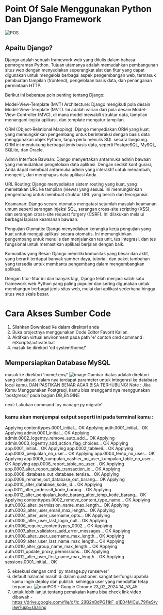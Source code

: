 # Point Of Sale Menggunakan Python Dan Django Framework

![POS](https://github.com/dewo1357/DJANGO_POS/assets/130409621/46886e4f-1109-442a-87a4-1a18ad5cc1c3)


## Apaitu Django?
Django adalah sebuah framework web yang ditulis dalam bahasa pemrograman Python. Tujuan utamanya adalah memudahkan pembangunan situs web dengan menyediakan seperangkat alat dan fitur yang dapat digunakan untuk mengelola berbagai aspek pengembangan web, termasuk pembuatan tampilan (frontend), pengelolaan basis data, dan penanganan permintaan HTTP.

Berikut ini beberapa poin penting tentang Django:

Model-View-Template (MVT) Architecture: Django mengikuti pola desain Model-View-Template (MVT). Ini adalah varian dari pola desain Model-View-Controller (MVC), di mana model mewakili struktur data, tampilan menangani logika aplikasi, dan template mengatur tampilan.

ORM (Object-Relational Mapping): Django menyediakan ORM yang kuat, yang memungkinkan pengembang untuk berinteraksi dengan basis data menggunakan objek Python, tanpa perlu menulis SQL secara langsung. ORM ini mendukung berbagai jenis basis data, seperti PostgreSQL, MySQL, SQLite, dan Oracle.

Admin Interface Bawaan: Django menyertakan antarmuka admin bawaan yang memudahkan pengelolaan data aplikasi. Dengan sedikit konfigurasi, Anda dapat membuat antarmuka admin yang interaktif untuk menambah, mengedit, dan menghapus data aplikasi Anda.

URL Routing: Django menyediakan sistem routing yang kuat, yang memetakan URL ke tampilan (views) yang sesuai. Ini memungkinkan pengembang untuk membuat struktur URL yang bersih dan terorganisir.

Keamanan: Django secara otomatis mengatasi sejumlah masalah keamanan umum seperti serangan injeksi SQL, serangan cross-site scripting (XSS), dan serangan cross-site request forgery (CSRF). Ini dilakukan melalui berbagai lapisan keamanan bawaan.

Pengujian Otomatis: Django menyediakan kerangka kerja pengujian yang kuat untuk menguji aplikasi secara otomatis. Ini memungkinkan pengembang untuk menulis dan menjalankan tes unit, tes integrasi, dan tes fungsional untuk memastikan aplikasi berjalan dengan baik.

Komunitas yang Besar: Django memiliki komunitas yang besar dan aktif, yang berarti terdapat banyak sumber daya, tutorial, dan paket tambahan yang tersedia untuk membantu pengembang dalam mengembangkan aplikasi.

Dengan fitur-fitur ini dan banyak lagi, Django telah menjadi salah satu framework web Python yang paling populer dan sering digunakan untuk membangun berbagai jenis situs web, mulai dari aplikasi sederhana hingga situs web skala besar.

# Cara Akses Sumber Code

1. Silahkan Download Ke dalam direktori anda
2. Buka projectnya menggunakan Code Editor Favorit Kalian.
3. Aktifkan virtual environment pada path 'e'
   contoh cmd command : e\Scripts\activate.bat
4. masuk ke direkori 'cd system/home/'


## Mempersiapkan Database MySQL
masuk ke direktori 'home/.env/'
![image](https://github.com/dewo1357/DJANGO_POS/assets/130409621/84372b35-561f-41e3-985a-d8e1c5f2be3e)
Gambar diatas adalah direktori yang dimaksud. dalam nya terdapat parameter untuk integerasi ke database local kamu. 
DAN PASTIKAN BENAR AGAR BISA TERHUBUNG!
Note : Jika Kamu Menggunakan Postgreql, kamu bisa mengganti nya menggunakan 'postgresql' pada bagian DB_ENGINE

next:
Lakukan command 'py manage.py migrate'

### kamu akan menjumpai output seperti ini pada terminal kamu : 
   Applying contenttypes.0001_initial... OK
   Applying auth.0001_initial... OK
   Applying admin.0001_initial... OK
   Applying admin.0002_logentry_remove_auto_add... OK
   Applying admin.0003_logentry_add_action_flag_choices... OK
  Applying app.0001_initial... OK
  Applying app.0002_tablee6... OK
  Applying app.0003_penjualan_no_user... OK
  Applying app.0004_temp_no_user... OK
  Applying app.0005_kumpulan_cashier_no_user_kumpulan_table_no_user... OK
  Applying app.0006_report_table_no_user... OK
  Applying app.0007_alter_report_table_transaction_id... OK
  Applying app.0008_database_out_database_tersisa... OK
  Applying app.0009_rename_out_database_out_barang... OK
  Applying app.0010_alter_database_kode_id... OK
  Applying app.0011_alter_orderss6_kode_barang... OK
  Applying app.0012_alter_penjualan_kode_barang_alter_temp_kode_barang... OK
  Applying contenttypes.0002_remove_content_type_name... OK
  Applying auth.0002_alter_permission_name_max_length... OK
  Applying auth.0003_alter_user_email_max_length... OK
  Applying auth.0004_alter_user_username_opts... OK
  Applying auth.0005_alter_user_last_login_null... OK
  Applying auth.0006_require_contenttypes_0002... OK
  Applying auth.0007_alter_validators_add_error_messages... OK
  Applying auth.0008_alter_user_username_max_length... OK
  Applying auth.0009_alter_user_last_name_max_length... OK
  Applying auth.0010_alter_group_name_max_length... OK
  Applying auth.0011_update_proxy_permissions... OK
  Applying auth.0012_alter_user_first_name_max_length... OK
  Applying sessions.0001_initial... OK

5. eksekusi dengan cmd 'py manage.py runserver'
6. default halaman masih di dalam quistioner. sangat berfungsi apabila kamu ingin deploy dan publish. sehingga user yang mendaftar tetap terpantau.
![mariPOS - Google Chrome 23_02_2024 14_53_45](https://github.com/dewo1357/DJANGO_POS/assets/130409621/9d8c812c-a63d-43c5-95f6-5c550bcde1f5)
7. untuk lebih lanjut tentang pemakaian kamu bisa check link video dibawah
      -https://drive.google.com/file/d/1c_29B2nBdPG11kF_p1E04MlCuL79I1eS/view?usp=sharing

